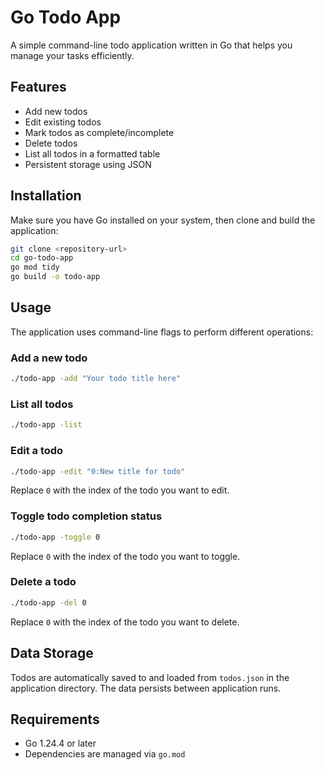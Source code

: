 # Go Todo App

A simple command-line todo application written in Go that helps you manage your tasks efficiently.

## Features

- Add new todos
- Edit existing todos
- Mark todos as complete/incomplete
- Delete todos
- List all todos in a formatted table
- Persistent storage using JSON

## Installation

Make sure you have Go installed on your system, then clone and build the application:

```bash
git clone <repository-url>
cd go-todo-app
go mod tidy
go build -o todo-app
```

## Usage

The application uses command-line flags to perform different operations:

### Add a new todo
```bash
./todo-app -add "Your todo title here"
```

### List all todos
```bash
./todo-app -list
```

### Edit a todo
```bash
./todo-app -edit "0:New title for todo"
```
Replace `0` with the index of the todo you want to edit.

### Toggle todo completion status
```bash
./todo-app -toggle 0
```
Replace `0` with the index of the todo you want to toggle.

### Delete a todo
```bash
./todo-app -del 0
```
Replace `0` with the index of the todo you want to delete.

## Data Storage

Todos are automatically saved to and loaded from `todos.json` in the application directory. The data persists between application runs.

## Requirements

- Go 1.24.4 or later
- Dependencies are managed via `go.mod`
